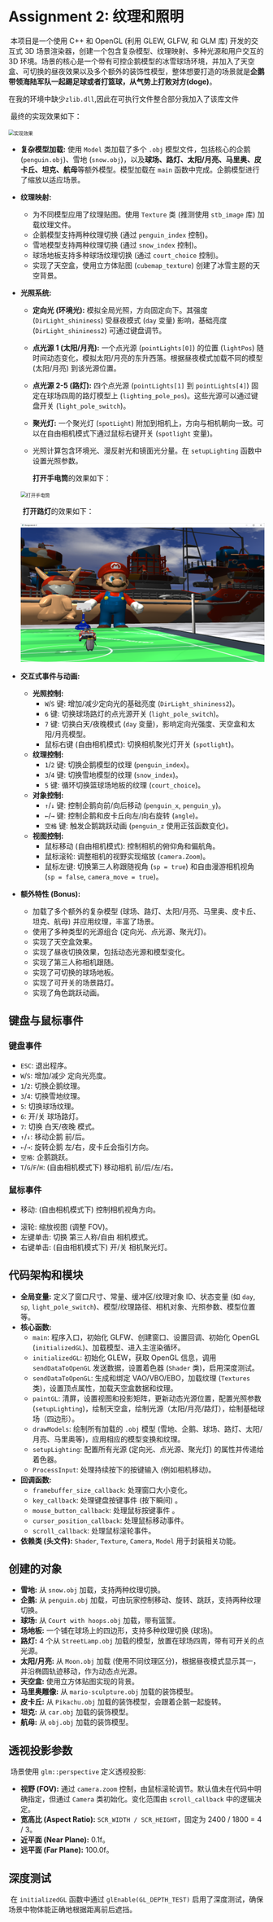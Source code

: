 # Assignment 2: **纹理和照明**


​	本项目是一个使用 C++ 和 OpenGL (利用 GLEW, GLFW, 和 GLM 库) 开发的交互式 3D 场景渲染器，创建一个包含复杂模型、纹理映射、多种光源和用户交互的 3D 环境。场景的核心是一个带有可控企鹅模型的冰雪球场环境，并加入了天空盒、可切换的昼夜效果以及多个额外的装饰性模型，整体想要打造的场景就是**企鹅带领海陆军队一起踢足球或者打篮球，从气势上打败对方(doge)**。

​	在我的环境中缺少`zlib.dll`,因此在可执行文件整合部分我加入了该库文件

​	最终的实现效果如下：

<img src="/workspaces/computer-graph-lab/lab2/images/实现效果.png" alt="实现效果" style="zoom:67%;" />



* **复杂模型加载:** 使用 `Model` 类加载了多个 `.obj` 模型文件，包括核心的企鹅 (`penguin.obj`)、雪地 (`snow.obj`)，以及**球场、路灯、太阳/月亮、马里奥、皮卡丘、坦克、航母**等额外模型。模型加载在 `main` 函数中完成。企鹅模型进行了缩放以适应场景。

* **纹理映射:**

    * 为不同模型应用了纹理贴图。使用 `Texture` 类 (推测使用 `stb_image` 库) 加载纹理文件。
    * 企鹅模型支持两种纹理切换 (通过 `penguin_index` 控制)。
    * 雪地模型支持两种纹理切换 (通过 `snow_index` 控制)。
    * 球场地板支持多种球场纹理切换 (通过 `court_choice` 控制)。
    * 实现了天空盒，使用立方体贴图 (`cubemap_texture`) 创建了冰雪主题的天空背景。

* **光照系统:**
    * **定向光 (环境光):** 模拟全局光照，方向固定向下。其强度 (`DirLight_shininess`) 受昼夜模式 (`day` 变量) 影响，基础亮度 (`DirLight_shininess2`) 可通过键盘调节。
    * **点光源 1 (太阳/月亮):** 一个点光源 (`pointLights[0]`) 的位置 (`lightPos`) 随时间动态变化，模拟太阳/月亮的东升西落。根据昼夜模式加载不同的模型 (太阳/月亮) 到该光源位置。
    * **点光源 2-5 (路灯):** 四个点光源 (`pointLights[1]` 到 `pointLights[4]`) 固定在球场四周的路灯模型上 (`lighting_pole_pos`)。这些光源可以通过键盘开关 (`light_pole_switch`)。
    * **聚光灯:** 一个聚光灯 (`spotLight`) 附加到相机上，方向与相机朝向一致。可以在自由相机模式下通过鼠标右键开关 (`spotlight` 变量)。
    * 光照计算包含环境光、漫反射光和镜面光分量。在 `setupLighting` 函数中设置光照参数。

      **打开手电筒**的效果如下：

    <img src="/workspaces/computer-graph-lab/lab2/images/打开手电筒.png" alt="打开手电筒" style="zoom:67%;" />

    ​	**打开路灯**的效果如下：

    ![打开路灯](./images/打开路灯.png)

* **交互式事件与动画:**

    * **光照控制:**
        * `W`/`S` 键: 增加/减少定向光的基础亮度 (`DirLight_shininess2`)。
        * `6` 键: 切换球场路灯的点光源开关 (`light_pole_switch`)。
        * `7` 键: 切换白天/夜晚模式 (`day` 变量)，影响定向光强度、天空盒和太阳/月亮模型。
        * 鼠标右键 (自由相机模式): 切换相机聚光灯开关 (`spotlight`)。
    * **纹理控制:**
        * `1`/`2` 键: 切换企鹅模型的纹理 (`penguin_index`)。
        * `3`/`4` 键: 切换雪地模型的纹理 (`snow_index`)。
        * `5` 键: 循环切换篮球场地板的纹理 (`court_choice`)。
    * **对象控制:**
        * `↑`/`↓` 键: 控制企鹅向前/向后移动 (`penguin_x`, `penguin_y`)。
        * `←`/`→` 键: 控制企鹅和皮卡丘向左/向右旋转 (`angle`)。
        * `空格` 键: 触发企鹅跳跃动画 (`penguin_z` 使用正弦函数变化)。
    * **视图控制:**
        * 鼠标移动 (自由相机模式): 控制相机的俯仰角和偏航角。
        * 鼠标滚轮: 调整相机的视野实现缩放 (`camera.Zoom`)。
        * 鼠标左键: 切换第三人称跟随视角 (`sp = true`) 和自由漫游相机视角 (`sp = false`, `camera_move = true`)。

* **额外特性 (Bonus):**

    * 加载了多个额外的复杂模型 (球场、路灯、太阳/月亮、马里奥、皮卡丘、坦克、航母) 并应用纹理，丰富了场景。
    * 使用了多种类型的光源组合 (定向光、点光源、聚光灯)。
    * 实现了天空盒效果。
    * 实现了昼夜切换效果，包括动态光源和模型变化。
    * 实现了第三人称相机跟随。
    * 实现了可切换的球场地板。
    * 实现了可开关的场景路灯。
    * 实现了角色跳跃动画。

## 键盘与鼠标事件

### 键盘事件

* `ESC`: 退出程序。
* `W`/`S`: 增加/减少 定向光亮度。
* `1`/`2`: 切换企鹅纹理。
* `3`/`4`: 切换雪地纹理。
* `5`: 切换球场纹理。
* `6`: 开/关 球场路灯。
* `7`: 切换 白天/夜晚 模式。
* `↑`/`↓`: 移动企鹅 前/后。
* `←`/`→`: 旋转企鹅 左/右，皮卡丘会指引方向。
* `空格`: 企鹅跳跃。
* `T`/`G`/`F`/`H`: (自由相机模式下) 移动相机 前/后/左/右。

### 鼠标事件

- 移动: (自由相机模式下) 控制相机视角方向。

* 滚轮: 缩放视图 (调整 FOV)。
* 左键单击: 切换 第三人称/自由 相机模式。
* 右键单击: (自由相机模式下) 开/关 相机聚光灯。

## 代码架构和模块

* **全局变量:** 定义了窗口尺寸、常量、缓冲区/纹理对象 ID、状态变量 (如 `day`, `sp`, `light_pole_switch`)、模型/纹理路径、相机对象、光照参数、模型位置等。
* **核心函数:**
    * `main`: 程序入口，初始化 GLFW、创建窗口、设置回调、初始化 OpenGL (`initializedGL`)、加载模型、进入主渲染循环。
    * `initializedGL`: 初始化 GLEW，获取 OpenGL 信息，调用 `sendDataToOpenGL` 发送数据，设置着色器 (`Shader` 类)，启用深度测试。
    * `sendDataToOpenGL`: 生成和绑定 VAO/VBO/EBO，加载纹理 (`Textures` 类)，设置顶点属性，加载天空盒数据和纹理。
    * `paintGL`: 清屏，设置视图和投影矩阵，更新动态光源位置，配置光照参数 (`setupLighting`)，绘制天空盒，绘制光源（太阳/月亮/路灯），绘制基础球场（四边形）。
    * `drawModels`: 绘制所有加载的 `.obj` 模型 (雪地、企鹅、球场、路灯、太阳/月亮、马里奥等)，应用相应的模型变换和纹理。
    * `setupLighting`: 配置所有光源 (定向光、点光源、聚光灯) 的属性并传递给着色器。
    * `ProcessInput`: 处理持续按下的按键输入 (例如相机移动)。
* **回调函数:**
    * `framebuffer_size_callback`: 处理窗口大小变化。
    * `key_callback`: 处理键盘按键事件 (按下瞬间) 。
    * `mouse_button_callback`: 处理鼠标按键事件 。
    * `cursor_position_callback`: 处理鼠标移动事件。
    * `scroll_callback`: 处理鼠标滚轮事件。
* **依赖类 (头文件):** `Shader`, `Texture`, `Camera`, `Model` 用于封装相关功能。

## 创建的对象

* **雪地:** 从 `snow.obj` 加载，支持两种纹理切换。
* **企鹅:** 从 `penguin.obj` 加载，可由玩家控制移动、旋转、跳跃，支持两种纹理切换。
* **球场:** 从 `Court with hoops.obj` 加载，带有篮筐。
* **场地板:** 一个铺在球场上的四边形，支持多种纹理切换 (球场)。
* **路灯:** 4 个从 `StreetLamp.obj` 加载的模型，放置在球场四周，带有可开关的点光源。
* **太阳/月亮:** 从 `Moon.obj` 加载 (使用不同纹理区分)，根据昼夜模式显示其一，并沿椭圆轨迹移动，作为动态点光源。
* **天空盒:** 使用立方体贴图实现的背景。
* **马里奥雕像:** 从 `mario-sculpture.obj` 加载的装饰模型。
* **皮卡丘:** 从 `Pikachu.obj` 加载的装饰模型，会跟着企鹅一起旋转。
* **坦克:** 从 `car.obj` 加载的装饰模型。
* **航母:** 从 `obj.obj` 加载的装饰模型。

## 透视投影参数

​	场景使用 `glm::perspective` 定义透视投影:
* **视野 (FOV):** 通过 `camera.zoom` 控制，由鼠标滚轮调节。默认值未在代码中明确指定，但通过 `Camera` 类初始化。变化范围由 `scroll_callback` 中的逻辑决定。
* **宽高比 (Aspect Ratio):** `SCR_WIDTH / SCR_HEIGHT`，固定为 2400 / 1800 = 4 / 3。
* **近平面 (Near Plane):** 0.1f。
* **远平面 (Far Plane):** 100.0f。

## 深度测试

​	在 `initializedGL` 函数中通过 `glEnable(GL_DEPTH_TEST)` 启用了深度测试，确保场景中物体能正确地根据距离前后遮挡。